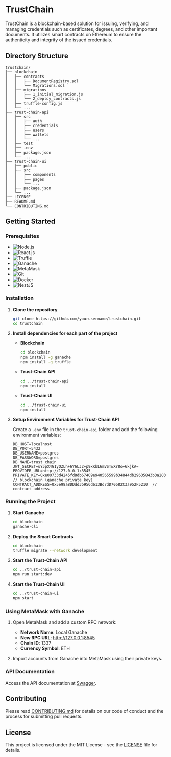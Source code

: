# TrustChain

TrustChain is a blockchain-based solution for issuing, verifying, and managing credentials such as certificates, degrees, and other important documents. It utilizes smart contracts on Ethereum to ensure the authenticity and integrity of the issued credentials.

## Directory Structure

```
trustchain/
├── blockchain
│   ├── contracts
│   │   ├── DocumentRegistry.sol
│   │   └── Migrations.sol
│   ├── migrations
│   │   ├── 1_initial_migration.js
│   │   └── 2_deploy_contracts.js
│   ├── truffle-config.js
│   └── ...
├── trust-chain-api
│   ├── src
│   │   ├── auth
│   │   ├── credentials
│   │   ├── users
│   │   ├── wallets
│   │   └── ...
│   ├── test
│   ├── .env
│   ├── package.json
│   └── ...
├── trust-chain-ui
│   ├── public
│   ├── src
│   │   ├── components
│   │   ├── pages
│   │   └── ...
│   ├── package.json
│   └── ...
├── LICENSE
├── README.md
└── CONTRIBUTING.md
```

## Getting Started

### Prerequisites


- ![Node.js](https://img.shields.io/badge/Node.js-339933?logo=nodedotjs&logoColor=white)
- ![React.js](https://img.shields.io/badge/React.js-61DAFB?logo=react&logoColor=white)
- ![Truffle](https://img.shields.io/badge/Truffle-5E464D?logo=truffle&logoColor=white)
- ![Ganache](https://img.shields.io/badge/Ganache-EA7314?logo=ganache&logoColor=white)
- ![MetaMask](https://img.shields.io/badge/MetaMask-F6851B?logo=metamask&logoColor=white)
- ![Git](https://img.shields.io/badge/Git-F05032?logo=git&logoColor=white)
- ![Docker](https://img.shields.io/badge/Docker-2496ED?logo=docker&logoColor=white)
- ![NestJS](https://img.shields.io/badge/NestJS-E0234E?logo=nestjs&logoColor=white)

### Installation

1. **Clone the repository**
   ```bash
   git clone https://github.com/yourusername/trustchain.git
   cd trustchain
   ```

2. **Install dependencies for each part of the project**

   - **Blockchain**
     ```bash
     cd blockchain
     npm install -g ganache
     npm install -g truffle
     ```

   - **Trust-Chain API**
     ```bash
     cd ../trust-chain-api
     npm install
     ```

   - **Trust-Chain UI**
     ```bash
     cd ../trust-chain-ui
     npm install
     ```

3. **Setup Environment Variables for Trust-Chain API**
   
   Create a `.env` file in the `trust-chain-api` folder and add the following environment variables:
   ```
   DB_HOST=localhost
   DB_PORT=5432
   DB_USERNAME=postgres
   DB_PASSWORD=postgres
   DB_NAME=trust_chain
   JWT_SECRET=uY5pX4G1yQZLh+6Y6LJ2+p9xKbL6mVSTwXr8o+6kjkA=
   PROVIDER_URL=http://127.0.0.1:8545
   PRIVATE_KEY=0xe00733d4245fd8db67409e940565599b34844db29635843b3a203e8324f56180  // blockchain (ganache private key)
   CONTRACT_ADDRESS=0x5e98a8DDdd3b956d613Bd7dD70582C3a952F5210  // contract address
   ```

### Running the Project

1. **Start Ganache**
   ```bash
   cd blockchain
   ganache-cli
   ```

2. **Deploy the Smart Contracts**
   ```bash
   cd blockchain
   truffle migrate --network development
   ```

3. **Start the Trust-Chain API**
   ```bash
   cd ../trust-chain-api
   npm run start:dev
   ```

4. **Start the Trust-Chain UI**
   ```bash
   cd ../trust-chain-ui
   npm start
   ```

### Using MetaMask with Ganache

1. Open MetaMask and add a custom RPC network:
   - **Network Name**: Local Ganache
   - **New RPC URL**: http://127.0.0.1:8545
   - **Chain ID**: 1337
   - **Currency Symbol**: ETH

2. Import accounts from Ganache into MetaMask using their private keys.

### API Documentation

Access the API documentation at [Swagger](http://localhost:3000/api#).

## Contributing

Please read [CONTRIBUTING.md](CONTRIBUTING.md) for details on our code of conduct and the process for submitting pull requests.

## License

This project is licensed under the MIT License - see the [LICENSE](LICENSE) file for details.
